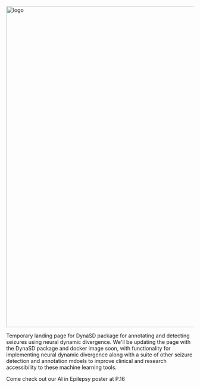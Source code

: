 <img width="862" alt="logo" src="https://github.com/user-attachments/assets/75f0e87c-8209-4e9b-af48-72e6dc6c1120" />


Temporary landing page for DynaSD package for annotating and detecting seizures using neural dynamic divergence. We'll be updating the page with the DynaSD package and docker image soon, with functionality for implementing neural dynamic divergence along with a suite of other seizure detection and annotation mdoels to improve clinical and research accessibility to these machine learning tools.

Come check out our AI in Epilepsy poster at P.16
